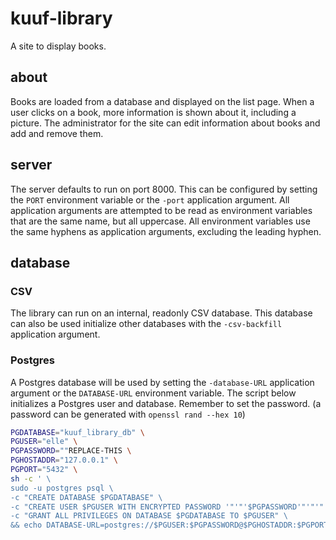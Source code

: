 # kuuf-library

A site to display books.

## about

Books are loaded from a database and displayed on the list page.
When a user clicks on a book, more information is shown about it, including a picture.
The administrator for the site can edit information about books and add and remove them.

## server

The server defaults to run on port 8000.
This can be configured by setting the `PORT` environment variable or the `-port` application argument.
All application arguments are attempted to be read as environment variables that are the same name, but all uppercase.
All environment variables use the same hyphens as application arguments, excluding the leading hyphen.

## database

### CSV

The library can run on an internal, readonly CSV database.  This database can also be used initialize other databases with the `-csv-backfill` application argument.

### Postgres

A Postgres database will be used by setting the `-database-URL` application argument or the `DATABASE-URL` environment variable.
The script below initializes a Postgres user and database.
Remember to set the password.
(a password can be generated with `openssl rand --hex 10`)

```bash
PGDATABASE="kuuf_library_db" \
PGUSER="elle" \
PGPASSWORD=""REPLACE-THIS \
PGHOSTADDR="127.0.0.1" \
PGPORT="5432" \
sh -c ' \
sudo -u postgres psql \
-c "CREATE DATABASE $PGDATABASE" \
-c "CREATE USER $PGUSER WITH ENCRYPTED PASSWORD '"'"'$PGPASSWORD'"'"'" \
-c "GRANT ALL PRIVILEGES ON DATABASE $PGDATABASE TO $PGUSER" \
&& echo DATABASE-URL=postgres://$PGUSER:$PGPASSWORD@$PGHOSTADDR:$PGPORT/$PGDATABASE'```
